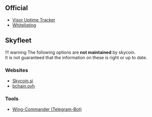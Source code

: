 ## Official

*   [Visor Uptime Tracker](https://ut.skywire.skycoin.com/uptimes)
*   [Whitelisting](https://whitelist.skycoin.com/)

## Skyfleet

!!! warning
    The following options are **not maintained** by skycoin.<br>
    It is not guaranteed that the information on these is right or up to date.

### Websites

*   [Skycoin.si](https://stats.skycoin.si/visors/)
*   [bchain.ovh](https://skywire-visor.bchain.ovh/)

### Tools

*   [Wing-Commander (Telegram-Bot)](https://github.com/BigOokie/skywire-wing-commander/wiki)
